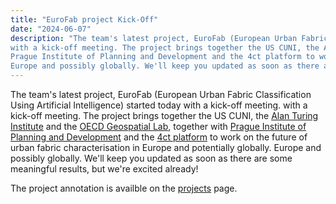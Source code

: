 ```yaml
---
title: "EuroFab project Kick-Off"
date: "2024-06-07"
description: "The team's latest project, EuroFab (European Urban Fabric Classification Using Artificial Intelligence) started today with a kick-off meeting.
with a kick-off meeting. The project brings together the US CUNI, the Alan Turing Institute and the OECD Geospatial Lab, together with 
Prague Institute of Planning and Development and the 4ct platform to work on the future of urban fabric characterisation in Europe and potentially globally.
Europe and possibly globally. We'll keep you updated as soon as there are some meaningful results, but we're excited already!"
---
```


The team's latest project, EuroFab (European Urban Fabric Classification Using Artificial Intelligence) started today with a kick-off meeting.
with a kick-off meeting. The project brings together the US CUNI, the [Alan Turing Institute](https://turing.ac.uk) and the [OECD Geospatial Lab](https://www.oecd.org/regional/regional-statistics/geospatial-lab.htm), together with 
[Prague Institute of Planning and Development](http://iprpraha.cz) and the [4ct platform](http://4ct.eu) to work on the future of urban fabric characterisation in Europe and potentially globally.
Europe and possibly globally. We'll keep you updated as soon as there are some meaningful results, but we're excited already!

The project annotation is availble on the [projects](../pages/projects.md) page.